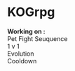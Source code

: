 # KOGrpg
<strong>Working on :</strong><br>
  Pet Fight Seuquence<br>
  1 v 1<br>
  Evolution<br>
  Cooldown
